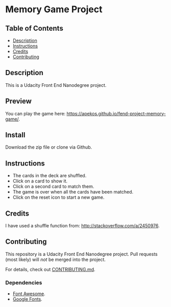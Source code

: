 # Memory Game Project

## Table of Contents

* [Description](#description)
* [Instructions](#instructions)
* [Credits](#credits)
* [Contributing](#contributing)

## Description

This is a Udacity Front End Nanodegree project.

## Preview

You can play the game here: https://apekos.github.io/fend-project-memory-game/.

## Install

Download the zip file or clone via Github.

## Instructions

* The cards in the deck are shuffled.
* Click on a card to show it.
* Click on a second card to match them.
* The game is over when all the cards have been matched.
* Click on the reset icon to start a new game.

## Credits

I have used a shuffle function from: http://stackoverflow.com/a/2450976.

## Contributing

This repository is a Udacity Front End Nanodegree project. Pull requests (most likely) will _not_ be merged into the project.


For details, check out [CONTRIBUTING.md](CONTRIBUTING.md).

### Dependencies

* [Font Awesome](https://maxcdn.bootstrapcdn.com/font-awesome/4.6.1/css/font-awesome.min.css).
* [Google Fonts](https://fonts.googleapis.com/css?family=Coda).